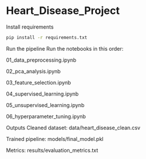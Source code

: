 # Heart_Disease_Project

Install requirements
```bash
pip install -r requirements.txt
```

Run the pipeline
Run the notebooks in this order:

01_data_preprocessing.ipynb

02_pca_analysis.ipynb

03_feature_selection.ipynb

04_supervised_learning.ipynb

05_unsupervised_learning.ipynb

06_hyperparameter_tuning.ipynb

Outputs
Cleaned dataset: data/heart_disease_clean.csv

Trained pipeline: models/final_model.pkl

Metrics: results/evaluation_metrics.txt